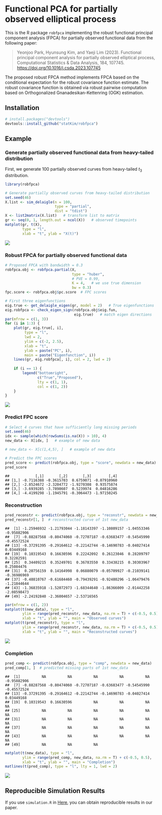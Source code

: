 
# Functional PCA for partially observed elliptical process

This is the R package `robfpca` implementing the robust functional
principal component analysis (FPCA) for partially observed functional
data from the following paper:

> Yeonjoo Park, Hyunsung Kim, and Yaeji Lim (2023). Functional principal
> component analysis for partially observed elliptical process,
> Computational Statistics & Data Analysis, 184, 107745.
> <https://doi.org/10.1016/j.csda.2023.107745>

The proposed robust FPCA method implements FPCA based on the conditional
expectation for the robust covariance function estimate. The robust
covariance function is obtained via robust pairwise computation based on
Orthogonalized Gnanadesikan-Kettenring (OGK) estimation.

## Installation

``` r
# install.packages("devtools")
devtools::install_github("statKim/robfpca")
```

## Example

### Generate partially observed functional data from heavy-tailed distribution

First, we generate 100 partially observed curves from heavy-tailed $t_3$
distribution.

``` r
library(robfpca)

# Generate partially observed curves from heavy-tailed distribution
set.seed(46)
X.list <- sim_delaigle(n = 100,
                       type = "partial",
                       dist = "tdist")
X <- list2matrix(X.list)   # transform list to matrix
gr <- seq(0, 1, length.out = ncol(X))   # observed timepoints
matplot(gr, t(X), 
        type = "l",
        xlab = "t", ylab = "X(t)")
```

![](README_files/figure-gfm/unnamed-chunk-1-1.png)<!-- -->

### Robust FPCA for partially observed functional data

``` r
# Proposed FPCA with bandwidth = 0.3
robfpca.obj <- robfpca.partial(X,
                               type = "huber",
                               # PVE = 0.99,
                               K = 4,   # we use true dimension
                               bw = 0.3)
fpc.score <- robfpca.obj$pc.score  # FPC scores
```

``` r
# First three eigenfunctions
eig.true <- get_delaigle_eigen(gr, model = 2)   # True eigenfunctions
eig.robfpca <- check_eigen_sign(robfpca.obj$eig.fun, 
                                eig.true)   # match eigen directions
par(mfrow = c(1, 3))
for (i in 1:3) {
    plot(gr, eig.true[, i],
         type = "l",
         lwd = 2,
         ylim = c(-2, 2.5),
         xlab = "t", 
         ylab = paste("PC", i),
         main = paste("Eigenfunction", i))
    lines(gr, eig.robfpca[, i], col = 2, lwd = 2)
    
    if (i == 1) {
        legend("bottomright", 
               c("True","Proposed"),
               lty = c(1, 1),
               col = c(1, 2))
    }
}
```

![](README_files/figure-gfm/unnamed-chunk-3-1.png)<!-- -->

### Predict FPC score

``` r
# Select 4 curves that have sufficiently long missing periods
set.seed(46)
idx <- sample(which(rowSums(is.na(X)) > 10), 4)
new_data <- X[idx, ]   # example of new data

# new_data <- X[c(1,4,5), ]   # example of new data

# Predict the FPC scores
pred_score <- predict(robfpca.obj, type = "score", newdata = new_data)
pred_score
```

    ##            [,1]       [,2]       [,3]        [,4]
    ## [1,] -0.7116388 -0.3615703  0.6759071 -0.07910960
    ## [2,] -2.8524672 -2.3204772 -1.9270308  0.93575874
    ## [3,] -3.6939285 -3.7898607  0.5239974  0.04816286
    ## [4,] -4.4199298 -1.1945791 -0.3064473 -1.97150245

### Reconstruction

``` r
pred_reconstr <- predict(robfpca.obj, type = "reconstr", newdata = new_data)
pred_reconstr[1, ]  # reconstructed curve of 1st new_data
```

    ##  [1] -1.25946932 -1.21793044 -1.18143397 -1.10809157 -1.04553346 -0.95882906
    ##  [7] -0.88287568 -0.80474060 -0.72707187 -0.63683477 -0.54545990 -0.45572524
    ## [13] -0.37291395 -0.29164612 -0.22142744 -0.14690783 -0.04027414  0.03449168
    ## [19]  0.10319543  0.16630596  0.22242092  0.26123046  0.28209797  0.32282591
    ## [25]  0.34409215  0.35249701  0.36783550  0.33438215  0.30303967  0.25084476
    ## [31]  0.20756159  0.14164998  0.06880079 -0.05709927 -0.21039141 -0.36986969
    ## [37] -0.48810767 -0.61684460 -0.79439291 -0.92480296 -1.06479476 -1.21844644
    ## [43] -1.36835918 -1.52072973 -1.68344640 -1.86366009 -2.01442258 -2.08598473
    ## [49] -2.24192840 -2.36004657 -2.53716565

``` r
par(mfrow = c(1, 2))
matplot(t(new_data), type = "l",
        ylim = range(pred_reconstr, new_data, na.rm = T) + c(-0.5, 0.5),
        xlab = "t", ylab = "", main = "Observed curves")
matplot(t(pred_reconstr), type = "l",
        ylim = range(pred_reconstr, new_data, na.rm = T) + c(-0.5, 0.5),
        xlab = "t", ylab = "", main = "Reconstructed curves")
```

![](README_files/figure-gfm/unnamed-chunk-5-1.png)<!-- -->

### Completion

``` r
pred_comp <- predict(robfpca.obj, type = "comp", newdata = new_data)
pred_comp[1, ]  # predicted missing parts of 1st new_data
```

    ##  [1]          NA          NA          NA          NA          NA -0.95882906
    ##  [7] -0.88287568 -0.80474060 -0.72707187 -0.63683477 -0.54545990 -0.45572524
    ## [13] -0.37291395 -0.29164612 -0.22142744 -0.14690783 -0.04027414  0.03449168
    ## [19]  0.10319543  0.16630596          NA          NA          NA          NA
    ## [25]          NA          NA          NA          NA          NA          NA
    ## [31]          NA          NA          NA          NA          NA          NA
    ## [37]          NA          NA          NA          NA          NA          NA
    ## [43]          NA          NA          NA          NA          NA          NA
    ## [49]          NA          NA          NA

``` r
matplot(t(new_data), type = "l",
        ylim = range(pred_comp, new_data, na.rm = T) + c(-0.5, 0.5),
        xlab = "t", ylab = "", main = "Completion")
matlines(t(pred_comp), type = "l", lty = 1, lwd = 2)
```

![](README_files/figure-gfm/unnamed-chunk-6-1.png)<!-- -->

## Reproducible Simulation Results

If you use `simulation.R` in
[Here](https://github.com/statKim/fpca-partial-obs-ellipt-proc), you can
obtain reproducible results in our paper.
